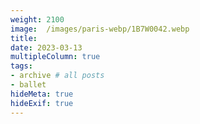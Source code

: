 ```yaml
---
weight: 2100
image:  /images/paris-webp/1B7W0042.webp
title:
date: 2023-03-13
multipleColumn: true
tags:
- archive # all posts
- ballet
hideMeta: true
hideExif: true
---
```

